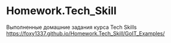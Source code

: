 # Homework.Tech_Skill
Выполненные домашние задания курса Tech Skills https://foxy1337.github.io/Homework.Tech_Skill/GoIT_Examples/
